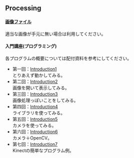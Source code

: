 Processing
---
#### [画像ファイル](https://github.com/Fujiwara-Laboratory/processing/tree/master/Image)
適当な画像が手元に無い場合は利用してください。

#### 入門講座(プログラミング)
各プログラムの概要については配付資料を参考にしてください。  
* 第一回：[Introduction1](https://github.com/Fujiwara-Laboratory/processing/tree/master/Introduction1)  
とりあえず動かしてみる。
* 第二回：[Introduction2](https://github.com/Fujiwara-Laboratory/processing/tree/master/Introduction2)  
画像を開いて表示してみる。
* 第三回：[Introduction3](https://github.com/Fujiwara-Laboratory/processing/tree/master/Introduction3)  
画像処理っぽいことをしてみる。
* 第四回：[Introduction4](https://github.com/Fujiwara-Laboratory/processing/tree/master/Introduction4)  
ライブラリを使ってみる。
* 第五回：[Introduction5](https://github.com/Fujiwara-Laboratory/processing/tree/master/Introduction5)  
カメラを使ってみる。
* 第六回：[Introduction6](https://github.com/Fujiwara-Laboratory/processing/tree/master/Introduction6)  
カメラ＋OpenCV。
* 第七回：[Introduction7](https://github.com/Fujiwara-Laboratory/processing/tree/master/Introduction7)  
Kinectの簡単なプログラム例。